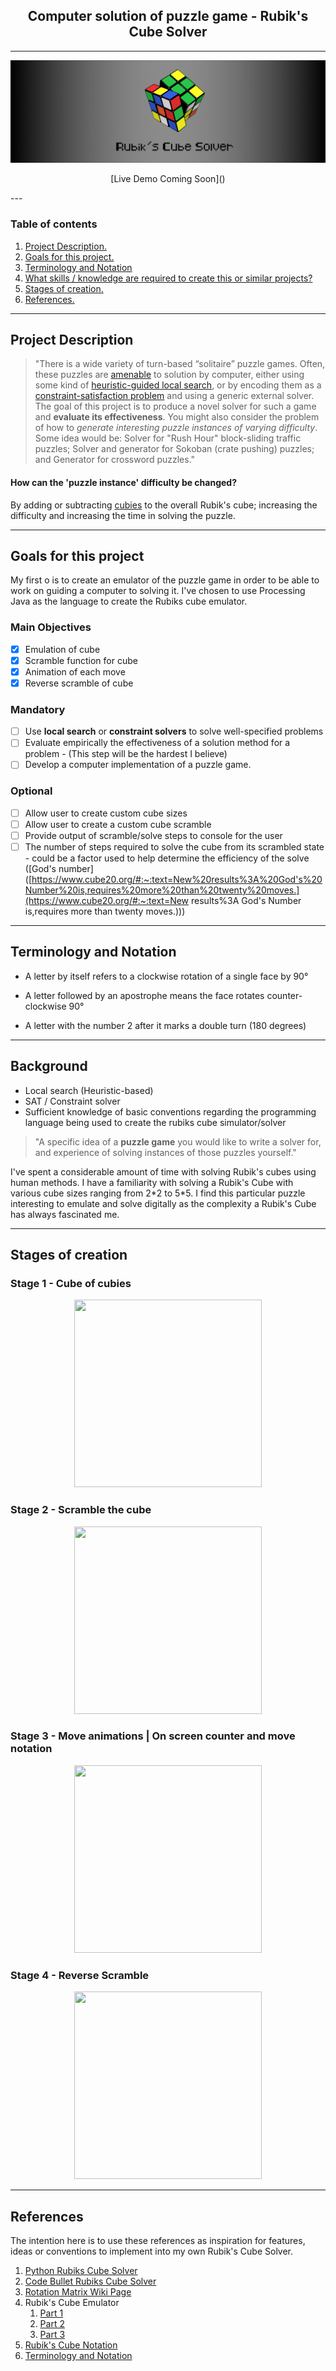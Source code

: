 <h2 align = "center"> Computer solution of puzzle game - Rubik's Cube Solver </h2>

---
![Rubik's Banner](Images/Banner.png)

<p align = "center">[Live Demo Coming Soon]()</p>
---

<h3> Table of contents</h3>

1. [Project Description.](#desc)
2. [Goals for this project.](#achieve)
3. [Terminology and Notation](#notation)
4. [What skills / knowledge are required to create this or similar projects?](#skill)
5. [Stages of creation.](#stages)
6. [References.](#references)

---

<h2>Project Description <a name="desc"></a></h2>

> "There is a wide variety of turn-based “solitaire” puzzle games. Often, these puzzles are [amenable](https://dictionary.cambridge.org/dictionary/english/amenable) to solution by computer, either using some kind of [heuristic-guided local search](https://www.youtube.com/watch?v=XUNGtxoBbPQ), or by encoding them as a [constraint-satisfaction problem](https://en.wikipedia.org/wiki/Constraint_satisfaction_problem) and using a generic external solver. The goal of this project is to produce a novel solver for such a game and **evaluate its effectiveness**. You might also consider the problem of how to *generate interesting puzzle instances of varying difficulty*. Some idea would be: Solver for "Rush Hour" block-sliding traffic puzzles; Solver and generator for Sokoban (crate pushing) puzzles; and Generator for crossword puzzles."

<h4> How can the 'puzzle instance' difficulty be changed?</h4>

By adding or subtracting [cubies](https://www.yourdictionary.com/cubie) to the overall Rubik's cube; increasing the difficulty and increasing the time in solving the puzzle.

---

<h2> Goals for this project <a name="achieve"></a></h2>

My first o is to create an emulator of the puzzle game in order to be able to work on guiding a computer to solving it. I've chosen to use Processing Java as the language to create the Rubiks cube emulator.
<h3> Main Objectives </h3>

- [x] Emulation of cube
- [x] Scramble function for cube
- [x] Animation of each move
- [x] Reverse scramble of cube

<h3>Mandatory</h3>

- [ ] Use **local search** or **constraint solvers** to solve well-specified problems
- [ ] Evaluate empirically the effectiveness of a solution method for a problem - (This step will be the hardest I believe)
- [ ] Develop a computer implementation of a puzzle game.

<h3>Optional</h3>

- [ ] Allow user to create custom cube sizes
- [ ] Allow user to create a custom cube scramble
- [ ] Provide output of scramble/solve steps to console for the user
- [ ] The number of steps required to solve the cube from its scrambled state - could be a factor used to help determine the efficiency of the solve ([God's number]([https://www.cube20.org/#:~:text=New%20results%3A%20God's%20Number%20is,requires%20more%20than%20twenty%20moves.](https://www.cube20.org/#:~:text=New results%3A God's Number is,requires more than twenty moves.)))

---
<h2>Terminology and Notation</h2> <a name="notation"></a>

 - A letter by itself refers to a clockwise rotation of a single face by 90°

 - A letter followed by an apostrophe means the face rotates counter-clockwise 90°

 - A letter with the number 2 after it marks a double turn (180 degrees)

---

<h2> Background <a name="skill"></a></h2>

- Local search (Heuristic-based)
- SAT / Constraint solver
- Sufficient knowledge of basic conventions regarding the programming language being used to create the rubiks cube simulator/solver

> "A specific idea of a **puzzle game** you would like to write a solver for, and experience of solving instances of those puzzles yourself."

I've spent a considerable amount of time with solving Rubik's cubes using human methods. I have a familiarity with solving a Rubik's Cube with various cube sizes ranging from 2\*2 to 5\*5. I find this particular puzzle interesting to emulate and solve digitally as the complexity a Rubik's Cube has always fascinated me.

---

<h2> Stages of creation</h2> <a name="stages"></a>

<h3>Stage 1 - Cube of cubies</h3>

<p align="center"><img src=Gifs/Stage1.gif width="300" height ="300"/></p>

<h3>Stage 2 - Scramble the cube</h3>

<p align="center"><img src=Gifs/Stage2.gif width="300" height ="300"/></p>

<h3>Stage 3 - Move animations | On screen counter and move notation</h3>

<p align="center"><img src=Gifs/Stage3.gif width="300" height ="300"/></p>

<h3>Stage 4 - Reverse Scramble</h3>
<p align="center"><img src=Gifs/Stage4.gif width="300" height ="300"/></p>

---

<h2> References <a name="references"></a></h2>

The intention here is to use these references as inspiration for features, ideas or conventions to implement into my own Rubik's Cube Solver. 

1. [Python Rubiks Cube Solver](https://github.com/sylvain-reynaud/RubiksSolver/)
2. [Code Bullet Rubiks Cube Solver](https://github.com/Code-Bullet/RubiksCubeAI)
3. [Rotation Matrix Wiki Page](https://en.wikipedia.org/wiki/Rotation_matrix)
4. Rubik's Cube Emulator
   1. [Part 1](https://www.youtube.com/watch?v=9PGfL4t-uqE)
   2. [Part 2](https://www.youtube.com/watch?v=EGmVulED_4M)
   3. [Part 3](https://www.youtube.com/watch?v=8U2gsbNe1Uo)
5. [Rubik's Cube Notation](https://ruwix.com/the-rubiks-cube/notation/)
6. [Terminology and Notation](https://ruwix.com/the-rubiks-cube/notation/)
